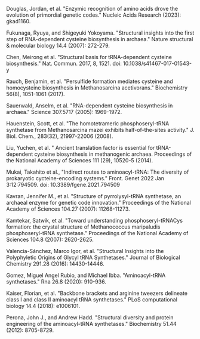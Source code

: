 
Douglas, Jordan, et al. "Enzymic recognition of amino acids drove the evolution of primordial genetic codes." Nucleic Acids Research (2023): gkad1160.


Fukunaga, Ryuya, and Shigeyuki Yokoyama. "Structural insights into the first step of RNA-dependent cysteine biosynthesis in archaea." Nature structural & molecular biology 14.4 (2007): 272-279.


Chen, Meirong et al. "Structural basis for tRNA-dependent cysteine biosynthesis." Nat. Commun. 2017, 8, 1521. doi: 10.1038/s41467-017-01543-y


Rauch, Benjamin, et al. "Persulfide formation mediates cysteine and homocysteine biosynthesis in Methanosarcina acetivorans." Biochemistry 56(8), 1051-1061 (2017).


Sauerwald, Anselm, et al. "RNA-dependent cysteine biosynthesis in archaea." Science 307.5717 (2005): 1969-1972.

Hauenstein, Scott, et al. "The homotetrameric phosphoseryl-tRNA synthetase from Methanosarcina mazei exhibits half-of-the-sites activity." J. Biol. Chem., 283(32), 21997-22006 (2008).

Liu, Yuchen, et al. " Ancient translation factor is essential for tRNA-dependent cysteine biosynthesis in methanogenic archaea. Proceedings of the National Academy of Sciences 111 (29), 10520-5 (2014).


Mukai, Takahito et al., "Indirect routes to aminoacyl-tRNA: The diversity of prokaryotic cycteine-encoding systems." Front. Genet 2022 Jan 3:12:794509. doi: 10.3389/fgene.2021.794509


Kavran, Jennifer M., et al. "Structure of pyrrolysyl-tRNA synthetase, an archaeal enzyme for genetic code innovation." Proceedings of the National Academy of Sciences 104.27 (2007): 11268-11273.


Kamtekar, Satwik, et al. "Toward understanding phosphoseryl-tRNACys formation: the crystal structure of Methanococcus maripaludis phosphoseryl-tRNA synthetase." Proceedings of the National Academy of Sciences 104.8 (2007): 2620-2625.


Valencia-Sánchez, Marco Igor, et al. "Structural Insights into the Polyphyletic Origins of Glycyl tRNA Synthetases." Journal of Biological Chemistry 291.28 (2016): 14430-14446.




Gomez, Miguel Angel Rubio, and Michael Ibba. "Aminoacyl-tRNA synthetases." Rna 26.8 (2020): 910-936.





Kaiser, Florian, et al. "Backbone brackets and arginine tweezers delineate class I and class II aminoacyl tRNA synthetases." PLoS computational biology 14.4 (2018): e1006101.





Perona, John J., and Andrew Hadd. "Structural diversity and protein engineering of the aminoacyl-tRNA synthetases." Biochemistry 51.44 (2012): 8705-8729.



